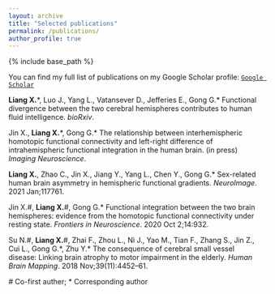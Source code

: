 ```yaml
---
layout: archive
title: "Selected publications"
permalink: /publications/
author_profile: true
---
```



{% include base_path %}

You can find my full list of publications on my Google Scholar profile: [`Google Scholar`](https://scholar.google.com/citations?user=pJqylw4AAAAJ&hl=zh-TW&authuser=1)

**Liang X.**\*, Luo J., Yang L., Vatansever D., Jefferies E., Gong G.\* Functional divergence between the two cerebral hemispheres contributes to human fluid intelligence. *bioRxiv*.

Jin X., **Liang X.**\*, Gong G.\* The relationship between interhemispheric homotopic functional connectivity and left-right difference of intrahemispheric functional integration in the human brain. (in press) *Imaging Neuroscience*.

**Liang X.**, Zhao C., Jin X., Jiang Y., Yang L., Chen Y., Gong G.\* Sex-related human brain asymmetry in hemispheric functional gradients. *NeuroImage*. 2021 Jan;117761. 

Jin X.\#, **Liang X.**\#, Gong G.\* Functional integration between the two brain hemispheres: evidence from the homotopic functional connectivity under resting state. *Frontiers in Neuroscience*. 2020 Oct 2;14:932. 

Su N.\#, **Liang X.**\#, Zhai F., Zhou L., Ni J., Yao M., Tian F., Zhang S., Jin Z., Cui L., Gong G.\*, Zhu Y.\* The consequence of cerebral small vessel disease: Linking brain atrophy to motor impairment in the elderly. *Human Brain Mapping*. 2018 Nov;39(11):4452–61. 

\# Co-first auther; \* Corresponding author

